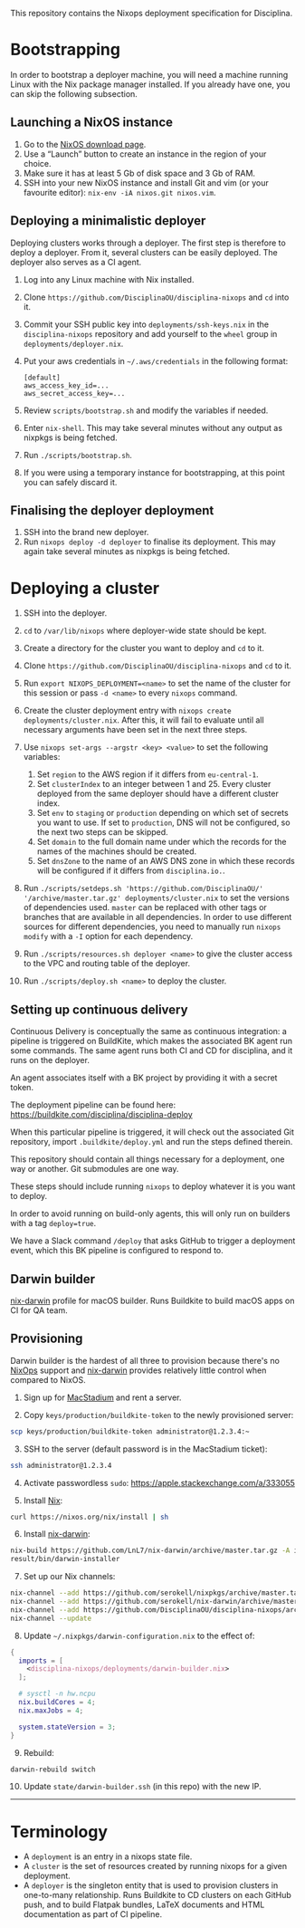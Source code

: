 This repository contains the Nixops deployment specification for Disciplina.

# Bootstrapping

In order to bootstrap a deployer machine, you will need a machine running Linux
with the Nix package manager installed. If you already have one, you can skip
the following subsection.

## Launching a NixOS instance

1. Go to the [NixOS download page](https://nixos.org/nixos/download.html).
2. Use a “Launch” button to create an instance in the region of your choice.
3. Make sure it has at least 5 Gb of disk space and 3 Gb of RAM.
4. SSH into your new NixOS instance and install Git and vim (or your favourite
   editor): `nix-env -iA nixos.git nixos.vim`.


## Deploying a minimalistic deployer

Deploying clusters works through a deployer. The first step is therefore to
deploy a deployer. From it, several clusters can be easily deployed. The
deployer also serves as a CI agent.

1.  Log into any Linux machine with Nix installed.
2.  Clone `https://github.com/DisciplinaOU/disciplina-nixops` and `cd` into it.
3.  Commit your SSH public key into `deployments/ssh-keys.nix` in the
    `disciplina-nixops` repository and add yourself to the `wheel` group in
    `deployments/deployer.nix`.
4.  Put your aws credentials in `~/.aws/credentials` in the following format:

        [default]
        aws_access_key_id=...
        aws_secret_access_key=...

5.  Review `scripts/bootstrap.sh` and modify the variables if needed.
6.  Enter `nix-shell`. This may take several minutes without any output
    as nixpkgs is being fetched.
7.  Run `./scripts/bootstrap.sh`.
8.  If you were using a temporary instance for bootstrapping, at this point
    you can safely discard it.

## Finalising the deployer deployment

1.  SSH into the brand new deployer.
2.  Run `nixops deploy -d deployer` to finalise its deployment.
    This may again take several minutes as nixpkgs is being fetched.


# Deploying a cluster

1.  SSH into the deployer.
2.  `cd` to `/var/lib/nixops` where deployer-wide state should be kept.
3.  Create a directory for the cluster you want to deploy and `cd` to it.
4.  Clone `https://github.com/DisciplinaOU/disciplina-nixops` and `cd` to it.
5.  Run `export NIXOPS_DEPLOYMENT=<name>` to set the name of the cluster for this
    session or pass `-d <name>` to every `nixops` command.
6.  Create the cluster deployment entry with
    `nixops create deployments/cluster.nix`. After this, it will fail to
    evaluate until all necessary arguments have been set in the next three
    steps.
7.  Use `nixops set-args --argstr <key> <value>` to set the
    following variables:

    1.  Set `region` to the AWS region if it differs from `eu-central-1`.
    2.  Set `clusterIndex` to an integer between 1 and 25. Every cluster deployed
        from the same deployer should have a different cluster index.
    3.  Set `env` to `staging` or `production` depending on which set of secrets
        you want to use. If set to `production`, DNS will not be configured, so
        the next two steps can be skipped.
    4.  Set `domain` to the full domain name under which the records for
        the names of the machines should be created.
    5.  Set `dnsZone` to the name of an AWS DNS zone in which these records will be
        configured if it differs from `disciplina.io.`.

8.  Run `./scripts/setdeps.sh 'https://github.com/DisciplinaOU/'
    '/archive/master.tar.gz' deployments/cluster.nix` to set the versions of
    dependencies used. `master` can be replaced with other tags or branches that
    are available in all dependencies. In order to use different sources for
    different dependencies, you need to manually run `nixops modify` with a `-I`
    option for each dependency.
9.  Run `./scripts/resources.sh deployer <name>` to give the cluster access to the
    VPC and routing table of the deployer.
10. Run `./scripts/deploy.sh <name>` to deploy the cluster.

## Setting up continuous delivery

Continuous Delivery is conceptually the same as continuous integration: a
pipeline is triggered on BuildKite, which makes the associated BK agent run some
commands. The same agent runs both CI and CD for disciplina, and it runs on the
deployer.

An agent associates itself with a BK project by providing it with a secret token.

The deployment pipeline can be found here: https://buildkite.com/disciplina/disciplina-deploy

When this particular pipeline is triggered, it will check out the associated Git
repository, import `.buildkite/deploy.yml` and run the steps defined therein.

This repository should contain all things necessary for a deployment, one way or
another. Git submodules are one way.

These steps should include running `nixops` to deploy whatever it is you want to deploy.

In order to avoid running on build-only agents, this will only run on builders
with a tag `deploy=true`.

We have a Slack command `/deploy` that asks GitHub to trigger a deployment
event, which this BK pipeline is configured to respond to.

## Darwin builder

[nix-darwin][] profile for macOS builder. Runs Buildkite to build macOS apps on
CI for QA team.

## Provisioning

Darwin builder is the hardest of all three to provision because there's no
[NixOps][] support and [nix-darwin][] provides relatively little control when
compared to NixOS.

1. Sign up for [MacStadium][] and rent a server.

2. Copy `keys/production/buildkite-token` to the newly provisioned server:
```sh
scp keys/production/buildkite-token administrator@1.2.3.4:~
```

3. SSH to the server (default password is in the MacStadium ticket):
```sh
ssh administrator@1.2.3.4
```

4. Activate passwordless `sudo`: https://apple.stackexchange.com/a/333055

5. Install [Nix][]:
```sh
curl https://nixos.org/nix/install | sh
```

6. Install [nix-darwin][]:
```sh
nix-build https://github.com/LnL7/nix-darwin/archive/master.tar.gz -A installer
result/bin/darwin-installer
```

7. Set up our Nix channels:
```sh
nix-channel --add https://github.com/serokell/nixpkgs/archive/master.tar.gz nixpkgs
nix-channel --add https://github.com/serokell/nix-darwin/archive/master.tar.gz darwin
nix-channel --add https://github.com/DisciplinaOU/disciplina-nixops/archive/master.tar.gz disciplina-nixops
nix-channel --update
```

8. Update `~/.nixpkgs/darwin-configuration.nix` to the effect of:
```nix
{
  imports = [
    <disciplina-nixops/deployments/darwin-builder.nix>
  ];

  # sysctl -n hw.ncpu
  nix.buildCores = 4;
  nix.maxJobs = 4;

  system.stateVersion = 3;
}
```

9. Rebuild:
```sh
darwin-rebuild switch
```

10. Update `state/darwin-builder.ssh` (in this repo) with the new IP.


--------------------------------------------------------------------------------


# Terminology

* A `deployment` is an entry in a nixops state file.
* A `cluster` is the set of resources created by running nixops for a given
  deployment.
* A `deployer` is the singleton entity that is used to provision clusters in
  one-to-many relationship.
  Runs Buildkite to CD clusters on each GitHub push, and to build Flatpak bundles,
  LaTeX documents and HTML documentation as part of CI pipeline.



[MacStadium]: https://www.macstadium.com
[Nix]: https://nixos.org/nix
[NixOps]: https://nixos.org/nixops
[nix-darwin]: https://github.com/LnL7/nix-darwin
